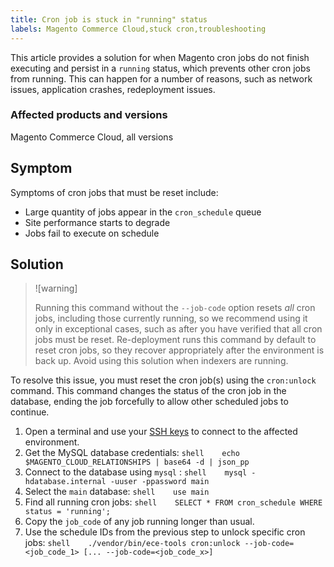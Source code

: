 ```yaml
---
title: Cron job is stuck in "running" status
labels: Magento Commerce Cloud,stuck cron,troubleshooting
---
```


This article provides a solution for when Magento cron jobs do not finish executing and persist in a `running` status, which prevents other cron jobs from running. This can happen for a number of reasons, such as network issues, application crashes, redeployment issues.

### Affected products and versions

Magento Commerce Cloud, all versions

<h2 id="symptom">Symptom</h2>

Symptoms of cron jobs that must be reset include:

* Large quantity of jobs appear in the `cron_schedule` queue
* Site performance starts to degrade
* Jobs fail to execute on schedule

<h2 id="solution">Solution</h2>

>![warning]
>
>Running this command without the `--job-code` option resets *all* cron jobs, including those currently running, so we recommend using it only in exceptional cases, such as after you have verified that all cron jobs must be reset. Re-deployment runs this command by default to reset cron jobs, so they recover appropriately after the environment is back up. Avoid using this solution when indexers are running.

To resolve this issue, you must reset the cron job(s) using the `cron:unlock` command. This command changes the status of the cron job in the database, ending the job forcefully to allow other scheduled jobs to continue.

1. Open a terminal and use your [SSH keys](https://devdocs.magento.com/guides/v2.3/cloud/env/environments-ssh.html#ssh) to connect to the affected environment.    
1. Get the MySQL database credentials:    ```shell    echo $MAGENTO_CLOUD_RELATIONSHIPS | base64 -d | json_pp    ```    
1. Connect to the database using `mysql` :    ```shell    mysql -hdatabase.internal -uuser -ppassword main    ```    
1. Select the `main` database:    ```shell    use main    ```    
1. Find all running cron jobs:    ```shell    SELECT * FROM cron_schedule WHERE status = 'running';    ```    
1. Copy the `job_code` of any job running longer than usual.    
1. Use the schedule IDs from the previous step to unlock specific cron jobs:    ```shell    ./vendor/bin/ece-tools cron:unlock --job-code=<job_code_1> [... --job-code=<job_code_x>]    ```    

